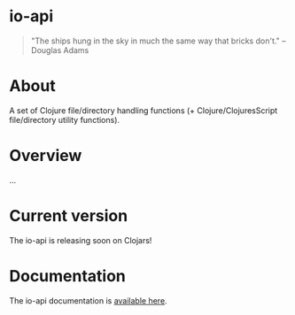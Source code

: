 
# io-api
> "The ships hung in the sky in much the same way that bricks don't." – Douglas Adams

# About

A set of Clojure file/directory handling functions (+ Clojure/ClojuresScript file/directory utility functions).

# Overview

...

# Current version

The io-api is releasing soon on Clojars!

# Documentation

The io-api documentation is [available here](documentation/COVER.md).
